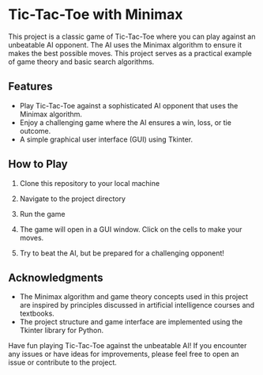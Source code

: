 # Tic-Tac-Toe with Minimax

This project is a classic game of Tic-Tac-Toe where you can play against an unbeatable AI opponent. The AI uses the Minimax algorithm to ensure it makes the best possible moves. This project serves as a practical example of game theory and basic search algorithms.

## Features

- Play Tic-Tac-Toe against a sophisticated AI opponent that uses the Minimax algorithm.
- Enjoy a challenging game where the AI ensures a win, loss, or tie outcome.
- A simple graphical user interface (GUI) using Tkinter.

## How to Play

1. Clone this repository to your local machine
2. Navigate to the project directory
3. Run the game 
4. The game will open in a GUI window. Click on the cells to make your moves.

5. Try to beat the AI, but be prepared for a challenging opponent!

## Acknowledgments

- The Minimax algorithm and game theory concepts used in this project are inspired by principles discussed in artificial intelligence courses and textbooks.
- The project structure and game interface are implemented using the Tkinter library for Python.

Have fun playing Tic-Tac-Toe against the unbeatable AI! If you encounter any issues or have ideas for improvements, please feel free to open an issue or contribute to the project.
